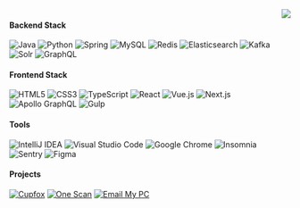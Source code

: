 <img align="right" src="https://github-readme-stats.vercel.app/api?username=Jackeriss&show_icons=true&hide_border=true&theme=material-palenight">

#### Backend Stack

![Java](https://img.shields.io/badge/-Java-DE1F27?style=flat-square&logo=java&logoColor=white)
![Python](https://img.shields.io/badge/-Python-3A77A9?style=flat-square&logo=python&logoColor=white)
![Spring](https://img.shields.io/badge/-Spring-6DB33F?style=flat-square&logo=spring&logoColor=white)
![MySQL](https://img.shields.io/badge/-MySQL-0F768E?style=flat-square&logo=mysql&logoColor=white)
![Redis](https://img.shields.io/badge/-Redis-DC382D?style=flat-square&logo=redis&logoColor=white)
![Elasticsearch](https://img.shields.io/badge/-Elasticsearch-1279C9?style=flat-square&logo=elasticsearch&logoColor=white)
![Kafka](https://img.shields.io/badge/-Kafka-000000?style=flat-square&logo=apache-kafka&logoColor=white)
![Solr](https://img.shields.io/badge/-Solr-D9411E?style=flat-square&logo=apache-solr&logoColor=white)
![GraphQL](https://img.shields.io/badge/-GraphQL-E10098?style=flat-square&logo=graphql&logoColor=white)

#### Frontend Stack

![HTML5](https://img.shields.io/badge/-HTML5-E34F26?style=flat-square&logo=html5&logoColor=white)
![CSS3](https://img.shields.io/badge/-CSS3-1572B6?style=flat-square&logo=css3&logoColor=white)
![TypeScript](https://img.shields.io/badge/-TypeScript-007ACC?style=flat-square&logo=typescript&logoColor=white)
![React](https://img.shields.io/badge/-React-61DAFB?style=flat-square&logo=react&logoColor=white)
![Vue.js](https://img.shields.io/badge/-Vue.js-4FC08D?style=flat-square&logo=vue.js&logoColor=white)
![Next.js](https://img.shields.io/badge/-Next.js-000000?style=flat-square&logo=next.js&logoColor=white)
![Apollo GraphQL](https://img.shields.io/badge/-Apollo%20GraphQL-311C87?style=flat-square&logo=apollo-graphql&logoColor=white)
![Gulp](https://img.shields.io/badge/-Gulp-CF4647?style=flat-square&logo=gulp&logoColor=white)

#### Tools

![IntelliJ IDEA](https://img.shields.io/badge/-IntelliJ%20IDEA-000000?style=flat-square&logo=intellij-idea&logoColor=white)
![Visual Studio Code](https://img.shields.io/badge/-Visual%20Studio%20Code-007ACC?style=flat-square&logo=visual-studio-code&logoColor=white)
![Google Chrome](https://img.shields.io/badge/-Google%20Chrome-4285F4?style=flat-square&logo=google-chrome&logoColor=white)
![Insomnia](https://img.shields.io/badge/-Insomnia-5849BE?style=flat-square&logo=insomnia&logoColor=white)
![Sentry](https://img.shields.io/badge/-Sentry-362D59?style=flat-square&logo=sentry&logoColor=white)
![Figma](https://img.shields.io/badge/-Figma-000000?style=flat-square&logo=figma&logoColor=white)

#### Projects
[![Cupfox](https://img.shields.io/badge/Cupfox-db542f?style=flat-square)](https://www.cupfox.com)
[![One Scan](https://img.shields.io/badge/One%20Scan-ff87d4?style=flat-square)](https://one-scan.jackeriss.com)
[![Email My PC](https://img.shields.io/badge/Email%20My%20PC-252c37?style=flat-square)](https://jackeriss.github.io/email_my_pc)
